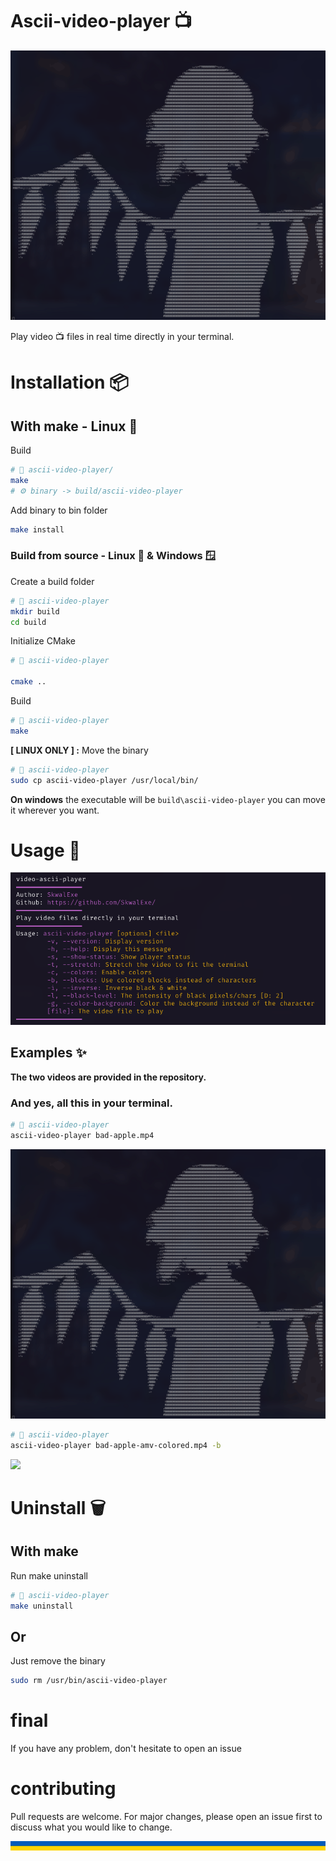 # Ascii-video-player 📺

![](images/1.gif)

Play video 📺 files in real time directly in your terminal.

# Installation 📦

## With make - Linux 🐧

Build

```bash
# 📂 ascii-video-player/
make
# ⚙️ binary -> build/ascii-video-player
```

Add binary to bin folder

```bash
make install
```

### Build from source - Linux 🐧 & Windows 🪟

Create a build folder

```bash
# 📂 ascii-video-player
mkdir build
cd build
```

Initialize CMake

```bash
# 📂 ascii-video-player

cmake ..
```

Build

```bash
# 📂 ascii-video-player
make
```


**[ LINUX ONLY ] :** Move the binary

```bash
# 📂 ascii-video-player
sudo cp ascii-video-player /usr/local/bin/
```

**On windows** the executable will be `build\ascii-video-player` you can move it wherever you want.

# Usage 📝

![](images/usage.png)

## Examples ✨

**The two videos are provided in the repository.**
### **And yes, all this in your terminal.**

```bash
# 📂 ascii-video-player
ascii-video-player bad-apple.mp4
```

![](images/1.gif)

```bash
# 📂 ascii-video-player
ascii-video-player bad-apple-amv-colored.mp4 -b
```

![](images/2.gif)

# Uninstall 🗑

## With make

Run make uninstall

```bash
# 📂 ascii-video-player
make uninstall
```

## Or

Just remove the binary

```bash
sudo rm /usr/bin/ascii-video-player
```

# final

If you have any problem, don't hesitate to open an issue

# contributing

Pull requests are welcome. For major changes, please open an issue first to discuss what you would like to change.

<a href="https://github.com/SkwalExe#ukraine"><img src="https://raw.githubusercontent.com/SkwalExe/SkwalExe/main/ukraine.jpg" width="100%" height="15px" /></a>